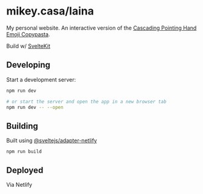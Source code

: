 # mikey.casa/laina

My personal website. An interactive version of the [Cascading Pointing Hand Emoji Copypasta](https://knowyourmeme.com/memes/cascading-pointing-hand-emoji-copypasta).

Build w/ [SvelteKit](https://github.com/sveltejs/kit)

## Developing

Start a development server:

```bash
npm run dev

# or start the server and open the app in a new browser tab
npm run dev -- --open
```

## Building

Built using [@sveltejs/adapter-netlify](https://github.com/sveltejs/kit/tree/master/packages/adapter-netlify)

```
npm run build
```

## Deployed

Via Netlify

